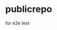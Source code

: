 # publicrepo
for e2e test






























































































































































































































































































































































































































































































































































































































































































































































































































































































































































































































































































































































